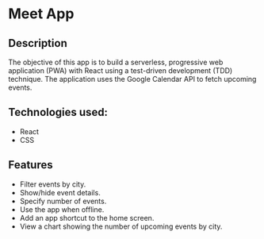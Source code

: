 # Meet App

## Description

The objective of this app is to build a serverless, progressive web application (PWA) with React using a
test-driven development (TDD) technique. The application uses the Google
Calendar API to fetch upcoming events.

## Technologies used:

- React
- CSS

## Features

- Filter events by city.
- Show/hide event details.
- Specify number of events.
- Use the app when offline.
- Add an app shortcut to the home screen.
- View a chart showing the number of upcoming events by city.
